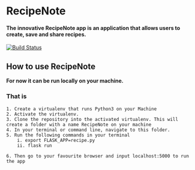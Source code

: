 # RecipeNote
#### The innovative RecipeNote app is an application that allows users to create, save and share recipes.

[![Build Status](https://travis-ci.org/probuse/RecipeNote.svg?branch=development)](https://travis-ci.org/probuse/RecipeNote)

## How to use RecipeNote
**For now it can be run locally on your machine.**
### That is 
    1. Create a virtualenv that runs Python3 on your Machine
    2. Activate the virtualenv.
    3. Clone the repository into the activated virtualenv. This will create a folder with a name RecipeNote on your machine
    4. In your terminal or command line, navigate to this folder.
    5. Run the following commands in your terminal 
        i. export FLASK_APP=recipe.py
        ii. flask run
    
    6. Then go to your favourite browser and input localhost:5000 to run the app
    

